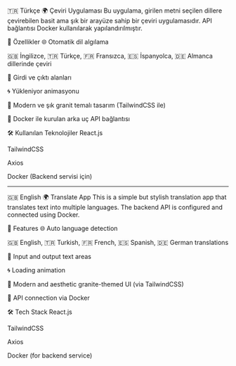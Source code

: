 🇹🇷 Türkçe
🌍 Çeviri Uygulaması
Bu uygulama, girilen metni seçilen dillere çevirebilen basit ama şık bir arayüze sahip bir çeviri uygulamasıdır. API bağlantısı Docker kullanılarak yapılandırılmıştır.

🚀 Özellikler
🌐 Otomatik dil algılama

🇬🇧 İngilizce, 🇹🇷 Türkçe, 🇫🇷 Fransızca, 🇪🇸 İspanyolca, 🇩🇪 Almanca dillerinde çeviri

💬 Girdi ve çıktı alanları

🌀 Yükleniyor animasyonu

🌁 Modern ve şık granit temalı tasarım (TailwindCSS ile)

🐳 Docker ile kurulan arka uç API bağlantısı

🛠️ Kullanılan Teknolojiler
React.js

TailwindCSS

Axios

Docker (Backend servisi için)

---

🇬🇧 English
🌍 Translate App
This is a simple but stylish translation app that translates text into multiple languages. The backend API is configured and connected using Docker.

🚀 Features
🌐 Auto language detection

🇬🇧 English, 🇹🇷 Turkish, 🇫🇷 French, 🇪🇸 Spanish, 🇩🇪 German translations

💬 Input and output text areas

🌀 Loading animation

🌁 Modern and aesthetic granite-themed UI (via TailwindCSS)

🐳 API connection via Docker

🛠️ Tech Stack
React.js

TailwindCSS

Axios

Docker (for backend service)

